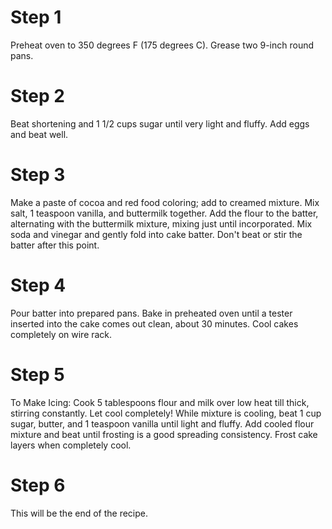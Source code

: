 # Step 1
Preheat oven to 350 degrees F (175 degrees C). Grease two 9-inch round pans.

# Step 2
Beat shortening and 1 1/2 cups sugar until very light and fluffy. Add eggs and beat well.

# Step 3
Make a paste of cocoa and red food coloring; add to creamed mixture. Mix salt, 1 teaspoon vanilla, and buttermilk together. Add the flour to the batter, alternating with the buttermilk mixture, mixing just until incorporated. Mix soda and vinegar and gently fold into cake batter. Don't beat or stir the batter after this point.

# Step 4
Pour batter into prepared pans. Bake in preheated oven until a tester inserted into the cake comes out clean, about 30 minutes. Cool cakes completely on wire rack.

# Step 5
To Make Icing: Cook 5 tablespoons flour and milk over low heat till thick, stirring constantly. Let cool completely! While mixture is cooling, beat 1 cup sugar, butter, and 1 teaspoon vanilla until light and fluffy. Add cooled flour mixture and beat until frosting is a good spreading consistency. Frost cake layers when completely cool.

# Step 6

This will be the end of the recipe.